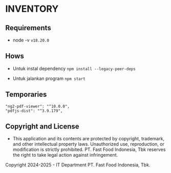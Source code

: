 # INVENTORY

## Requirements

- node -v `v18.20.0`

## Hows

- Untuk instal dependency
  `npm install --legacy-peer-deps`

- Untuk jalankan program
  `npm start`

## Temporaries

    "ng2-pdf-viewer": "^10.0.0",
    "pdfjs-dist": "^3.9.179",

## Copyright and License

- This application and its contents are protected by copyright, trademark, and other intellectual property laws. Unauthorized use, reproduction, or modification is strictly prohibited.
  PT. Fast Food Indonesia, Tbk reserves the right to take legal action against infringement.

Copyright 2024-2025 - IT Department PT. Fast Food Indonesia, Tbk.
